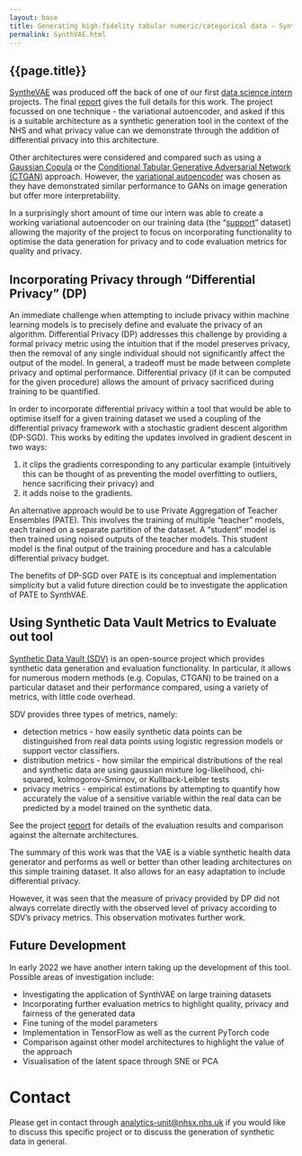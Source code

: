 ```yaml
---
layout: base
title: Generating high-fidelity tabular numeric/categorical data - SynthVAE
permalink: SynthVAE.html
---
```


<h2> {{page.title}} </h2>

[SyntheVAE](https://github.com/nhsx/SynthVAE) was produced off the back of one of our first [data science intern](https://nhsx.github.io/AnalyticsUnit/phdinterns.html) projects.  The final [report](https://github.com/nhsx/SynthVAE/blob/main/reports/report.pdf) gives the full details for this work.   The project focussed on one technique - the variational autoencoder, and asked if this is a suitable architecture as a synthetic generation tool in the context of the NHS and what privacy value can we demonstrate through the addition of differential privacy into this architecture. 

Other architectures were considered and compared such as using a [Gaussian Copula](https://arxiv.org/pdf/2009.09471.pdf) or the [Conditional Tabular Generative Adversarial Network (CTGAN)](https://proceedings.neurips.cc/paper/2019/file/254ed7d2de3b23ab10936522dd547b78-Paper.pdf) approach.  However, the [variational autoencoder](https://arxiv.org/abs/1312.6114) was chosen as they have demonstrated similar performance to GANs on image generation but offer more interpretability.   

In a surprisingly short amount of time our intern was able to create a working variational autoencoder on our training data (the “[support](https://www.acpjournals.org/doi/10.7326/0003-4819-122-3-199502010-00007)” dataset) allowing the majority of the project to focus on incorporating functionality to optimise the data generation for privacy and to code evaluation metrics for quality and privacy. 

## Incorporating Privacy through “Differential Privacy” (DP)

An immediate challenge when attempting to include privacy within machine learning models is to precisely define and evaluate the privacy of an algorithm. Differential Privacy (DP) addresses this challenge by providing a formal privacy metric using the intuition that if the model preserves privacy, then the removal of any single individual should not significantly affect the output of the model.  In general, a tradeoff must be made between complete privacy and optimal performance. Differential privacy (if it can be computed for the given procedure) allows the amount of privacy sacrificed during training to be quantified.

In order to incorporate differential privacy within a tool that would be able to optimise itself for a given training dataset we used a coupling of the differential privacy framework with a stochastic gradient descent algorithm (DP-SGD).  This works by editing the updates involved in gradient descent in two ways: 

1. it clips the gradients corresponding to any particular example (intuitively this can be thought of as preventing the model overfitting to outliers, hence sacrificing their privacy) and 
2. it adds noise to the gradients.   
 
An alternative approach would be to use Private Aggregation of Teacher Ensembles (PATE).  This involves the training of multiple “teacher” models, each trained on a separate partition of the dataset.  A “student” model is then trained using noised outputs of the teacher models.  This student model is the final output of the training procedure and has a calculable differential privacy budget.   

The benefits of DP-SGD over PATE is its conceptual and implementation simplicity but a valid future direction could be to investigate the application of PATE to SynthVAE.  

## Using Synthetic Data Vault Metrics to Evaluate out tool

[Synthetic Data Vault (SDV)](https://sdv.dev/) is an open-source project which provides synthetic data generation and evaluation functionality. In particular, it allows for numerous modern methods (e.g. Copulas, CTGAN) to be trained on a particular dataset and their performance compared, using a variety of metrics, with little code overhead.

SDV provides three types of metrics, namely:

- detection metrics - how easily synthetic data points can be distinguished from real data points using logistic regression models or support vector classifiers.
- distribution metrics - how similar the empirical distributions of the real and synthetic data are using gaussian mixture log-likelihood, chi-squared, kolmogorov-Smirnov, or Kullback-Leibler tests
- privacy metrics - empirical estimations by attempting to quantify how accurately the value of a sensitive variable within the real data can be predicted by a model trained on the synthetic data.  

See the project [report](https://github.com/nhsx/SynthVAE/blob/main/reports/report.pdf) for details of the evaluation results and comparison against the alternate architectures.  

The summary of this work was that the VAE is a viable synthetic health data generator and performs as well or better than other leading architectures on this simple training dataset.  It also allows for an easy adaptation to include differential privacy.  

However, it was seen that the measure of privacy provided by DP did not always correlate directly with the observed level of privacy according to SDV’s privacy metrics. This observation motivates further work.  

## Future Development

In early 2022 we have another intern taking up the development of this tool.  Possible areas of investigation include: 
- Investigating the application of SynthVAE on large training datasets
- Incorporating further evaluation metrics to highlight quality,  privacy and fairness of the generated data
- Fine tuning of the model parameters
- Implementation in TensorFlow as well as the current PyTorch code
- Comparison against other model architectures to highlight the value of the approach
- Visualisation of the latent space through SNE or PCA

# Contact

Please get in contact through analytics-unit@nhsx.nhs.uk if you would like to discuss this specific project or to discuss the generation of synthetic data in general.  

